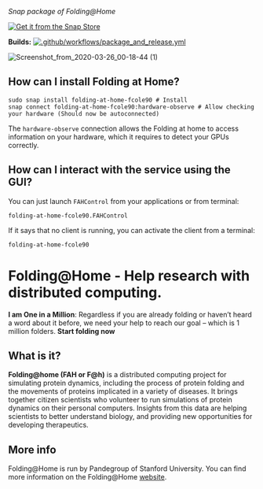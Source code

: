 *Snap package of Folding@Home*

[![Get it from the Snap Store](https://snapcraft.io/static/images/badges/en/snap-store-white.svg)](https://snapcraft.io/folding-at-home-fcole90)

**Builds:** [![.github/workflows/package_and_release.yml](https://github.com/fcole90/fah-snap/actions/workflows/package_and_release.yml/badge.svg)](https://github.com/fcole90/fah-snap/actions/workflows/package_and_release.yml)

![Screenshot_from_2020-03-26_00-18-44 (1)](https://user-images.githubusercontent.com/1292230/83427711-d319dc80-a439-11ea-949f-95fafa805886.png)

## How can I install Folding at Home?
```
sudo snap install folding-at-home-fcole90 # Install
snap connect folding-at-home-fcole90:hardware-observe # Allow checking your hardware (Should now be autoconnected)
```
The `hardware-observe` connection allows the Folding at home to access information on your hardware, which it requires to
detect your GPUs correctly.

<!--
## How can I use Folding at Home as a daemon?
You can interact with the daemon service with:
```
snap services folding-at-home-fcole90.client # Check that the service is running correctly
```
**Note**: the daemon is disabled by default, because otherwise it would start upon install, without any notification.
I think this is not what most users expect. You can start it and enable autostart with the following:
```
snap start --enable folding-at-home-fcole90.client # Starts the service and enables autostart
```
See how to handle snap services: https://snapcraft.io/docs/service-management
The daemon is started by systemd, and is owned by root. The data folder for this is defined by `$SNAP_COMMON`,
which usually expands to `/var/snap/folding-at-home-fcole90/common`
See more on this on https://snapcraft.io/docs/environment-variables
-->

<!--
## How can I use Folding at Home as a userspace service?
If you are not using the daemon, you can either activate it or you can use the userspace service. You can run the userspace service launching `folding-at-home-fcole90` in your terminal. The data folder for this defined by `$SNAP_USER_COMMON`,
which usually expands to `home/$USERNAME/snap/folding-at-home-fcole90/common`.
See more on this on https://snapcraft.io/docs/environment-variables
This is currently unintuitive, I'm working in my spare time on improving the user experience.
-->

## How can I interact with the service using the GUI?
You can just launch `FAHControl` from your applications or from terminal:
```
folding-at-home-fcole90.FAHControl
```

If it says that no client is running, you can activate the client from a terminal:
```
folding-at-home-fcole90
```

# Folding@Home - Help research with distributed computing.

**I am One in a Million**: Regardless if you are already folding or haven’t heard a word about 
it before, we need your help to reach our goal – which is 1 million folders.
**Start folding now**

## What is it?
**Folding@home (FAH or F@h)** is a distributed computing project for simulating protein dynamics, 
including the process of protein folding and the movements of proteins implicated in a variety of diseases.
It brings together citizen scientists who volunteer to run simulations of protein dynamics on their personal computers. 
Insights from this data are helping scientists to better understand biology, and providing new opportunities 
for developing therapeutics.

## More info
Folding@Home is run by Pandegroup of Stanford University. You can find more information on 
the Folding@Home [website](https://foldingathome.org/about/).


